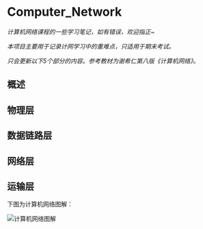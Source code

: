 # Computer_Network
*计算机网络课程的一些学习笔记，如有错误，欢迎指正~*  

*本项目主要用于记录计网学习中的重难点，只适用于期末考试。*

*只会更新以下5个部分的内容。参考教材为谢希仁第八版《计算机网络》。*


## 概述  


## 物理层


## 数据链路层


## 网络层


## 运输层




下图为计算机网络图解：

![计算机网络图解](https://i-blog.csdnimg.cn/blog_migrate/895d741c66859ca5024e325b32be24fc.png)
